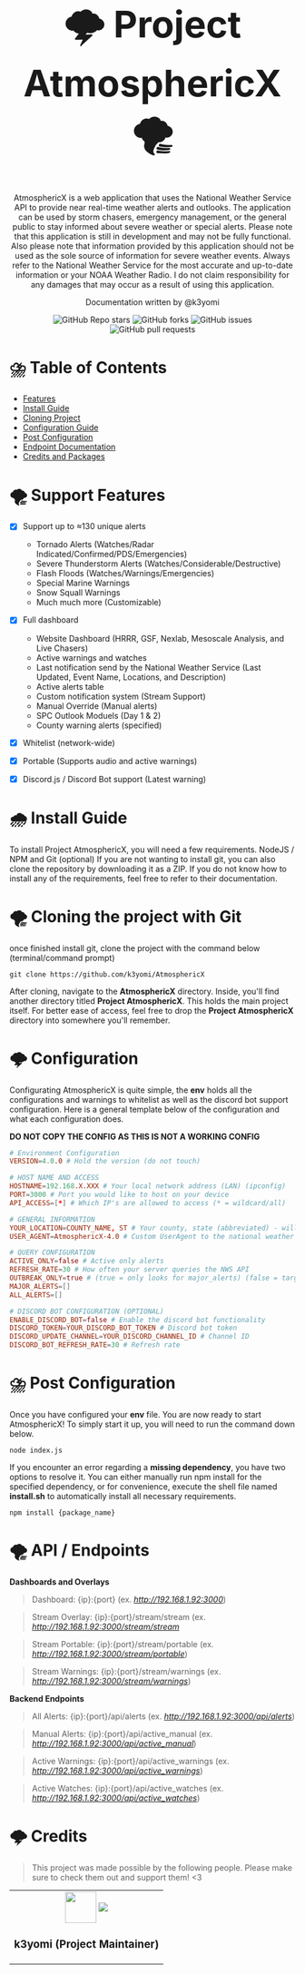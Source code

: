 




<h1 style='font-size: 65px'; align="center">🌩️ Project AtmosphericX 🌪️</h1>

<div align="center">
  	<p align = "center">AtmosphericX is a web application that uses the National Weather Service API to provide near real-time weather alerts and outlooks. The application can be used by storm chasers, emergency management, or the general public to stay informed about severe weather or special alerts. Please note that this application is still in development and may not be fully functional. Also please note that information provided by this application should not be used as the sole source of information for severe weather events. Always refer to the National Weather Service for the most accurate and up-to-date information or your NOAA Weather Radio. I do not claim responsibility for any damages that may occur as a result of using this application. </p>
  	<p align = "center">Documentation written by @k3yomi</p>
	<div align="center" style="border: none;">
		<img alt="GitHub Repo stars" src="https://img.shields.io/github/stars/K3YOMI/AtmosphericX">
		<img alt="GitHub forks" src="https://img.shields.io/github/forks/K3YOMI/AtmosphericX">
		<img alt="GitHub issues" src="https://img.shields.io/github/issues/K3YOMI/AtmosphericX">
		<img alt="GitHub pull requests" src="https://img.shields.io/github/issues-pr/K3YOMI/AtmosphericX">
	</div>
</div>

# ⛈️ Table of Contents
- [Features](#doc_features)
- [Install Guide](#doc_install)
- [Cloning Project](#doc_clone)
- [Configuration Guide](#doc_configure)
- [Post Configuration](#doc_post)
- [Endpoint Documentation](#doc_endoints)
- [Credits and Packages](#doc_credits)



# 🌪️ Support Features <a name="doc_features"></a>
- [x] Support up to ≈130 unique alerts
	- Tornado Alerts (Watches/Radar Indicated/Confirmed/PDS/Emergencies)
	- Severe Thunderstorm Alerts (Watches/Considerable/Destructive)
	- Flash Floods (Watches/Warnings/Emergencies)
	- Special Marine Warnings
	- Snow Squall Warnings
	- Much much more (Customizable)
- [x] Full dashboard
	- Website Dashboard (HRRR, GSF, Nexlab, Mesoscale Analysis, and Live Chasers)
	- Active warnings and watches
	- Last notification send by the National Weather Service (Last Updated, Event Name, Locations, and Description)
	- Active alerts table
	- Custom notification system (Stream Support)
	- Manual Override (Manual alerts)
	- SPC Outlook Moduels (Day 1 & 2)
	- County warning alerts (specified)
- [x] Whitelist (network-wide)
- [x] Portable (Supports audio and active warnings)
- [x] Discord.js / Discord Bot support (Latest warning)


# 🌧️ Install Guide <a name="doc_install"></a>
To install Project AtmosphericX, you will need a few requirements. NodeJS / NPM and Git (optional)
If you are not wanting to install git, you can also clone the repository by downloading it as a ZIP. If you do not know how to install any of the requirements, feel free to refer to their documentation.

# 🌪 Cloning the project with Git <a name="doc_clone"></a>
once finished install git, clone the project with the command below (terminal/command prompt)

	git clone https://github.com/k3yomi/AtmosphericX

After cloning, navigate to the **AtmosphericX** directory. Inside, you'll find another directory titled **Project AtmosphericX**. This holds the main project itself. For better ease of access, feel free to drop the **Project AtmosphericX** directory into somewhere you'll remember.

# 🌩️ Configuration <a name="doc_configure"></a>
Configurating AtmosphericX is quite simple, the **env** holds all the configurations and warnings to whitelist as well as the discord bot support configuration. Here is a general template below of the configuration and what each configuration does. 

**DO NOT COPY THE CONFIG AS THIS IS NOT A WORKING CONFIG**
```conf
# Environment Configuration
VERSION=4.0.0 # Hold the version (do not touch)

# HOST NAME AND ACCESS
HOSTNAME=192.168.X.XXX # Your local network address (LAN) (ipconfig)
PORT=3000 # Port you would like to host on your device
API_ACCESS=[*] # Which IP's are allowed to access (* = wildcard/all)

# GENERAL INFORMATION
YOUR_LOCATION=COUNTY_NAME, ST # Your county, state (abbreviated) - will be used to give you alerts in the dashboard for alerts in your area
USER_AGENT=AtmosphericX-4.0 # Custom UserAgent to the national weather service

# QUERY CONFIGURATION
ACTIVE_ONLY=false # Active only alerts
REFRESH_RATE=30 # How often your server queries the NWS API
OUTBREAK_ONLY=true # (true = only looks for major_alerts) (false = targets all_alerts)
MAJOR_ALERTS=[]
ALL_ALERTS=[]

# DISCORD BOT CONFIGURATION (OPTIONAL)
ENABLE_DISCORD_BOT=false # Enable the discord bot functionality
DISCORD_TOKEN=YOUR_DISCORD_BOT_TOKEN # Discord bot token
DISCORD_UPDATE_CHANNEL=YOUR_DISCORD_CHANNEL_ID # Channel ID
DISCORD_BOT_REFRESH_RATE=30 # Refresh rate
```


# ⛈️ Post Configuration <a name="doc_post"></a>
Once you have configured your **env** file. You are now ready to start AtmosphericX! To simply start it up, you will need to run the command down below.

	node index.js

If you encounter an error regarding a **missing dependency**, you have two options to resolve it. You can either manually run npm install for the specified dependency, or for convenience, execute the shell file named **install.sh** to automatically install all necessary requirements.

	npm install {package_name}


# 🌪️ API / Endpoints <a name="doc_endoints"></a>

**Dashboards and Overlays**
> Dashboard: {ip}:{port} (ex. *http://192.168.1.92:3000*)

> Stream Overlay: {ip}:{port}/stream/stream (ex. *http://192.168.1.92:3000/stream/stream*

> Stream Portable: {ip}:{port}/stream/portable (ex. *http://192.168.1.92:3000/stream/portable*)

> Stream Warnings: {ip}:{port}/stream/warnings (ex. *http://192.168.1.92:3000/stream/warnings*)


**Backend Endpoints**

> All Alerts: {ip}:{port}/api/alerts (ex. *http://192.168.1.92:3000/api/alerts*)

> Manual Alerts: {ip}:{port}/api/active_manual (ex. *http://192.168.1.92:3000/api/active_manual*)

> Active Warnings: {ip}:{port}/api/active_warnings (ex. *http://192.168.1.92:3000/api/active_warnings*)

> Active Watches: {ip}:{port}/api/active_watches (ex. *http://192.168.1.92:3000/api/active_watches*)



# 🌩️ Credits <a name="doc_credits"></a>
> This project was made possible by the following people. Please make sure to check them out and support them! <3

<table align="center" style="border-collapse: collapse; margin: 0 auto;">
	<tr align="center">
		<td align="center">
			<a href="https://ko-fi.com/k3yomi" style="text-decoration: none;">
				<img align="center" src='https://avatars.githubusercontent.com/u/54733885?s=55&v=4' width="55" height="55">
				<img align="center" src='https://ko-fi.com/img/githubbutton_sm.svg'>
			</a>
			<h3 align="center">k3yomi (Project Maintainer)</h3>
		</td>
	</tr>
</table>
